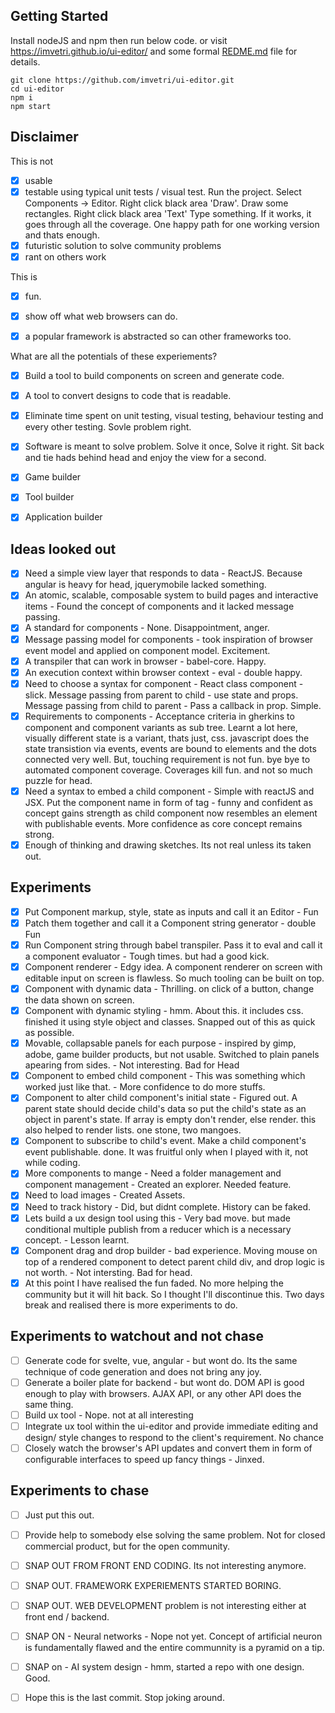 ## Getting Started
Install nodeJS and npm then run below code. or visit https://imvetri.github.io/ui-editor/ and some formal [REDME.md](REDME.md) file for details.


```
git clone https://github.com/imvetri/ui-editor.git
cd ui-editor
npm i
npm start

```


## Disclaimer

This is not 

- [x] usable
- [x] testable using typical unit tests / visual test. Run the project. Select Components -> Editor. Right click black area 'Draw'. Draw some rectangles. Right click black area 'Text' Type something. If it works, it goes through all the coverage. One happy path for one working version and thats enough.  
- [x] futuristic solution to solve community problems
- [x] rant on others work

This is

- [x] fun.
- [x] show off what web browsers can do.
- [x] a popular framework is abstracted so can other frameworks too. 


What are all the potentials of these experiements?

- [x] Build a tool to build components on screen and generate code. 
- [x] A tool to convert designs to code that is readable.
- [x] Eliminate time spent on unit testing, visual testing, behaviour testing and every other testing. Sovle problem right.
- [x] Software is meant to solve problem. Solve it once, Solve it right. Sit back and tie hads behind head and enjoy the view for a second. 
- [x] Game builder
- [x] Tool builder
- [x] Application builder


## Ideas looked out

- [x] Need a simple view layer that responds to data - ReactJS. Because angular is heavy for head, jquerymobile lacked something.
- [x] An atomic, scalable, composable system to build pages and interactive items - Found the concept of components and it lacked message passing.
- [x] A standard for components - None. Disappointment, anger.
- [x] Message passing model for components - took inspiration of browser event model and applied on component model. Excitement.
- [x] A transpiler that can work in browser - babel-core. Happy.
- [x] An execution context within browser context - eval - double happy.
- [x] Need to choose a syntax for component - React class component - slick. Message passing from parent to child - use state and props. Message passing from child to parent - Pass a callback in prop. Simple.
- [x] Requirements to components - Acceptance criteria in gherkins to component and component variants as sub tree. Learnt a lot here, visually different state is a variant, thats just, css. javascript does the state transistion via events, events are bound to elements and the dots connected very well. But, touching requirement is not fun. bye bye to automated component coverage. Coverages kill fun. and not so much puzzle for head.
- [x] Need a syntax to embed a child component - Simple with reactJS and JSX. Put the component name in form of tag - funny and confident as concept gains strength as child component now resembles an element with publishable events. More confidence as core concept remains strong.
- [x] Enough of thinking and drawing sketches. Its not real unless its taken out.

## Experiments

- [x] Put Component markup, style, state as inputs and call it an Editor - Fun
- [x] Patch them together and call it a Component string generator - double Fun
- [x] Run Component string through babel transpiler. Pass it to eval and call it a component evaluator - Tough times. but had a good kick.
- [x] Component renderer - Edgy idea. A component renderer on screen with editable input on screen is flawless. So much tooling can be built on top.
- [x] Component with dynamic data - Thrilling. on click of a button, change the data shown on screen.
- [x] Component with dynamic styling - hmm. About this. it includes css. finished it using style object and classes. Snapped out of this as quick as possible.
- [x] Movable, collapsable panels for each purpose - inspired by gimp, adobe, game builder products, but not usable. Switched to plain panels apearing from sides. - Not interesting. Bad for Head
- [x] Component to embed child component - This was something which worked just like that. - More confidence to do more stuffs.
- [x] Component to alter child component's initial state - Figured out. A parent state should decide child's data so put the child's state as an object in parent's state. If array is empty don't render, else render. this also helped to render lists. one stone, two mangoes. 
- [x] Component to subscribe to child's event. Make a child component's event publishable. done. It was fruitful only when I played with it, not while coding.
- [x] More components to mange - Need a folder management and component management - Created an explorer. Needed feature.
- [x] Need to load images - Created Assets.
- [x] Need to track history - Did, but didnt complete. History can be faked. 
- [x] Lets build a ux design tool using this - Very bad move. but made conditional multiple publish from a reducer which is a necessary concept. - Lesson learnt. 
- [x] Component drag and drop builder - bad experience. Moving mouse on top of a rendered component to detect parent child div, and drop logic is not worth.   - Not intersting. Bad for head.
- [x] At this point I have realised the fun faded. No more helping the community but it will hit back. So I thought I'll discontinue this. Two days break and realised there is more experiments to do.

## Experiments to watchout and not chase

- [ ] Generate code for svelte, vue, angular - but wont do. Its the same technique of code generation and does not bring any joy.
- [ ] Generate a boiler plate for backend - but wont do. DOM API is good enough to play with browsers. AJAX API, or any other API does the same thing.
- [ ] Build ux tool - Nope. not at all interesting
- [ ] Integrate ux tool within the ui-editor and provide immediate editing and design/ style changes to respond to the client's requirement. No chance
- [ ] Closely watch the browser's API updates and convert them in form of configurable interfaces to speed up fancy things - Jinxed.

## Experiments to chase
- [ ] Just put this out.
- [ ] Provide help to somebody else solving the same problem. Not for closed commercial product, but for the open community.
- [ ] SNAP OUT FROM FRONT END CODING. Its not interesting anymore.
- [ ] SNAP OUT. FRAMEWORK EXPERIEMENTS STARTED BORING.
- [ ] SNAP OUT. WEB DEVELOPMENT problem is not interesting either at front end / backend.
- [ ] SNAP ON - Neural networks - Nope not yet. Concept of artificial neuron is fundamentally flawed and the entire communnity is a pyramid on a tip. 
- [ ] SNAP on - AI system design - hmm, started a repo with one design. Good.
- [ ] Hope this is the last commit. Stop joking around. 

